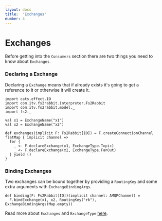 ```yaml
---
layout: docs
title:  "Exchanges"
number: 4
---
```


# Exchanges

Before getting into the `Consumers` section there are two things you need to know about `Exchanges`.

### Declaring a Exchange

Declaring a `Exchange` means that if already exists it's going to get a reference to it or otherwise it will create it.

```tut:book
import cats.effect.IO
import com.itv.fs2rabbit.interpreter.Fs2Rabbit
import com.itv.fs2rabbit.model._
import fs2._

val x1 = ExchangeName("x1")
val x2 = ExchangeName("x2")

def exchanges(implicit F: Fs2Rabbit[IO]) = F.createConnectionChannel flatMap { implicit channel =>
  for {
    _ <- F.declareExchange(x1, ExchangeType.Topic)
    _ <- F.declareExchange(x2, ExchangeType.FanOut)
  } yield ()
}
```

### Binding Exchanges

Two exchanges can be bound together by providing a `RoutingKey` and some extra arguments with `ExchangeBindingArgs`.

```tut:book
def binding(F: Fs2Rabbit[IO])(implicit channel: AMQPChannel) =
  F.bindExchange(x1, x2, RoutingKey("rk"), ExchangeBindingArgs(Map.empty))
```

Read more about `Exchanges` and `ExchangeType` [here](https://www.rabbitmq.com/tutorials/amqp-concepts.html#exchanges).
